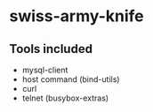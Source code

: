 # swiss-army-knife
## Tools included
* mysql-client
* host command (bind-utils)
* curl
* telnet (busybox-extras)